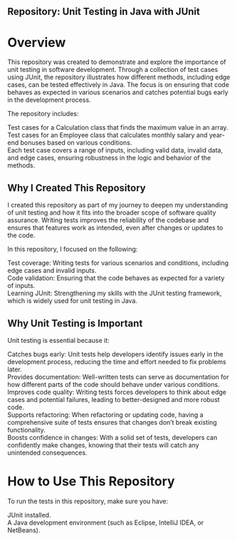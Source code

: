 ## Repository: Unit Testing in Java with JUnit
# Overview
This repository was created to demonstrate and explore the importance of unit testing in software development. Through a collection of test cases using JUnit, the repository illustrates how different methods, including edge cases, can be tested effectively in Java. The focus is on ensuring that code behaves as expected in various scenarios and catches potential bugs early in the development process. <br/>

The repository includes: <br/>

Test cases for a Calculation class that finds the maximum value in an array. <br/>
Test cases for an Employee class that calculates monthly salary and year-end bonuses based on various conditions. <br/>
Each test case covers a range of inputs, including valid data, invalid data, and edge cases, ensuring robustness in the logic and behavior of the methods. <br/>

## Why I Created This Repository
I created this repository as part of my journey to deepen my understanding of unit testing and how it fits into the broader scope of software quality assurance. Writing tests improves the reliability of the codebase and ensures that features work as intended, even after changes or updates to the code.

In this repository, I focused on the following: <br/>

Test coverage: Writing tests for various scenarios and conditions, including edge cases and invalid inputs. <br/>
Code validation: Ensuring that the code behaves as expected for a variety of inputs. <br/>
Learning JUnit: Strengthening my skills with the JUnit testing framework, which is widely used for unit testing in Java. <br/>
## Why Unit Testing is Important 
Unit testing is essential because it: <br/>

Catches bugs early: Unit tests help developers identify issues early in the development process, reducing the time and effort needed to fix problems later.<br/>
Provides documentation: Well-written tests can serve as documentation for how different parts of the code should behave under various conditions. <br/>
Improves code quality: Writing tests forces developers to think about edge cases and potential failures, leading to better-designed and more robust code. <br/>
Supports refactoring: When refactoring or updating code, having a comprehensive suite of tests ensures that changes don’t break existing functionality. <br/>
Boosts confidence in changes: With a solid set of tests, developers can confidently make changes, knowing that their tests will catch any unintended consequences. <br/>
# How to Use This Repository
To run the tests in this repository, make sure you have: <br/>

JUnit installed. <br/>
A Java development environment (such as Eclipse, IntelliJ IDEA, or NetBeans).
